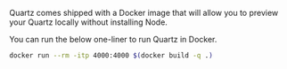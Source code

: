 Quartz comes shipped with a Docker image that will allow you to preview your Quartz locally without installing Node.

You can run the below one-liner to run Quartz in Docker.

```sh
docker run --rm -itp 4000:4000 $(docker build -q .)
```

